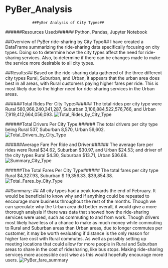 # PyBer_Analysis
				##PyBer Analysis of City Types##
######Resources Used:######
Python, 
Pandas,
Jupyter Notebook

##Overview of PyBer ride-sharing by City Type##
I have created a DataFrame summarizing the ride-sharing data specifically focusing on city types. Doing so to determine how the city types affect the need for ride-sharing services. Also, to determine if there can be changes made to make the service more desirable to all city types.

##Results:## 
Based on the ride-sharing data gathered of the three different city types Rural, Suburban, and Urban, it appears that the urban area does best in all areas, with Rural customers paying higher fares per ride. This is most likely due to the higher need for ride-sharing services in the Urban areas. 

######Total Rides Per City Type:######
The total rides per city type were Rural 580,968,240,341,287, Suburban 3,106,884,522,576,766, and Urban 7,919,412,664,056,093.
![Total_Rides_by_City_Type](https://user-images.githubusercontent.com/83199109/123535294-8100c480-d6e8-11eb-844f-c266ea20ce0f.png)

######Total Drivers Per City Type:######
The total drivers per city type being Rural 537, Suburban 8,570, Urban 59,602.
![Total_Drivers_by_City_Type](https://user-images.githubusercontent.com/83199109/123535302-9249d100-d6e8-11eb-90ce-ffe11f480b3c.png)

######Average Fare Per Ride and Driver:######
The average fare per rides were Rural $34.62, Suburban $30.97, and  Urban $24.53; and driver of the city types Rural $4.30, Suburban $13.71, Urban $36.68.
![Summary_City_Type](https://user-images.githubusercontent.com/83199109/123535316-a68dce00-d6e8-11eb-859d-e121e8aaa653.png)

######The Total Fares Per City Type###### 
The total fares per city type Rural $4,327.93, Suburban $ 19,356.33, $39,854.38.
![Total_Fares_by_City_Type](https://user-images.githubusercontent.com/83199109/123535306-9aa20c00-d6e8-11eb-96b3-30314a0f4694.png)

##Summary: ##
All city types had a peak towards the end of February. It would be beneficial to know why and if anything could be repeated to encourage more business throughout the rest of the months. Though we can speculate why the Urban area did better overall, it would give a more thorough analysis if there was data that showed how the ride-sharing services were used, such as commuting to and from work. Though drivers most likely have less of a chance to make as much money while commuting to Rural and Suburban areas than Urban areas, due to longer commutes per customer, it may be worth evaluating if distance is the only reason for higher fare cost with Rural commutes. As well as possibly setting up meeting locations that could allow for more people in Rural and Suburban areas to share in the cost of ridesharing, like bus stops. Making ride-sharing services more accessible cost wise as this would hopefully encourage more users.
![PyBer_fare_summary](https://user-images.githubusercontent.com/83199109/123535313-9d9cfc80-d6e8-11eb-8c76-4df809439a86.png)

